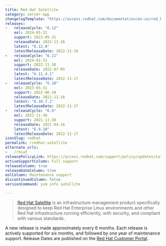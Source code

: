 ```yaml
---
title: Red Hat Satellite
category: server-app
changelogTemplate: "https://access.redhat.com/documentation/en-us/red_hat_satellite/__RELEASE_CYCLE__/html/release_notes/index"
releases:
-   releaseCycle: "6.12"
    eol: 2024-05-31
    support: 2023-05-31
    releaseDate: 2022-11-16
    latest: "6.12.0"
    latestReleaseDate: 2022-11-16
-   releaseCycle: "6.11"
    eol: 2024-01-31
    support: 2022-11-30
    releaseDate: 2022-07-05
    latest: "6.11.4.1"
    latestReleaseDate: 2022-11-17
-   releaseCycle: "6.10"
    eol: 2023-05-31
    support: 2022-06-30
    releaseDate: 2021-11-16
    latest: "6.10.7.1"
    latestReleaseDate: 2022-11-17
-   releaseCycle: "6.9"
    eol: 2022-11-30
    support: 2021-11-30
    releaseDate: 2021-04-16
    latest: "6.9.10"
    latestReleaseDate: 2022-11-17
iconSlug: redhat
permalink: /redhat-satellite
alternate_urls:
-   /rhsat
releasePolicyLink: https://access.redhat.com/support/policy/updates/satellite
activeSupportColumn: Full support
releaseColumn: true
releaseDateColumn: true
eolColumn: Maintenance support
discontinuedColumn: false
versionCommand: yum info satellite

---
```


> [Red Hat Satellite](https://www.redhat.com/technologies/management/satellite) is an infrastructure management product 
> specifically designed to keep Red Hat Enterprise Linux environments and other Red Hat infrastructure
> running efficiently, with security, and compliant with various standards.

A new release is made approximately every 6 months. Each release is actively supported for six months, 
and followed by one year of maintenance support. Release Dates are published on the 
[Red Hat Customer Portal](https://access.redhat.com/articles/1365633).
